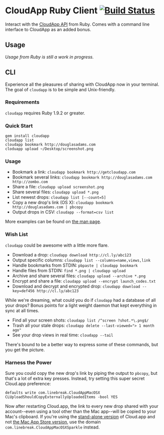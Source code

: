 # CloudApp Ruby Client [![Build Status](https://secure.travis-ci.org/cloudapp/cloudapp.png)](http://travis-ci.org/cloudapp/cloudapp)

Interact with the [CloudApp API][] from Ruby. Comes with a command line
interface to CloudApp as an added bonus.

[cloudapp api]: http://developer.getcloudapp.com


## Usage

_Usage from Ruby is still a work in progress._


## CLI

Experience all the pleasures of sharing with CloudApp now in your terminal. The
goal of `cloudapp` is to be simple and Unix-friendly.

### Requirements

`cloudapp` requires Ruby 1.9.2 or greater.

### Quick Start

    gem install cloudapp
    cloudapp list
    cloudapp bookmark http://douglasadams.com
    cloduapp upload ~/Desktop/screenshot.png

### Usage

 - Bookmark a link: `cloudapp bookmark http://getcloudapp.com`
 - Bookmark several links: `cloudapp bookmark http://douglasadams.com http://zombo.com`
 - Share a file: `cloudapp upload screenshot.png`
 - Share several files: `cloudapp upload *.png`
 - List newest drops: `cloudapp list [--count=5]`
 - Copy a new drop's link (OS X): `cloudapp bookmark http://douglasadams.com | pbcopy`
 - Output drops in CSV: `cloudapp --format=csv list`

More examples can be found on [the man page][man-page].

[man-page]: http://cloudapp.github.com/cloudapp

### Wish List

`cloudapp` could be awesome with a little more flare.

 - Download a drop: `cloudapp download http://cl.ly/abc123`
 - Output specific columns: `cloudapp list --columns=name,views,link`
 - Handle bookmarks from STDIN: `pbpaste | cloudapp bookmark`
 - Handle files from STDIN: `find *.png | cloudapp upload`
 - Archive and share several files: `cloudapp upload --archive *.png`
 - Encrypt and share a file: `cloudapp upload --encrypt launch_codes.txt`
 - Download and decrypt and encrypted drop: `cloudapp download --key=def456 http://cl.ly/abc123`

While we're dreaming, what could you do if `cloudapp` had a database of all your
drops? Bonus points for a light weight daemon that kept everything in sync at
all times.

 - Find all your screen shots: `cloudapp list /^screen ?shot.*\.png$/`
 - Trash all your stale drops: `cloudapp delete --last-viewed="> 1 month ago"`
 - See your drop views in real time: `cloudapp --tail`

There's bound to be a better way to express some of these commands, but you get
the picture.

### Harness the Power

Sure you could copy the new drop's link by piping the output to `pbcopy`, but
that's a lot of extra key presses. Instead, try setting this super secret
Cloud.app preference:

    defaults write com.linebreak.CloudAppMacOSX CLUploadShouldCopyExternallyUploadedItems -bool YES

Now after restarting Cloud.app, the link to every new drop shared with your
account--even using a tool other than the Mac app--will be copied to your Mac's
clipboard. If you're using the [stand-alone version][stand-alone] of Cloud.app
and not [the Mac App Store version][mas], use the domain
`com.linebreak.CloudAppMacOSXSparkle` instead.

[stand-alone]: http://getcloudapp.com/download
[mas]:         http://itunes.apple.com/us/app/cloud/id417602904?mt=12&ls=1
